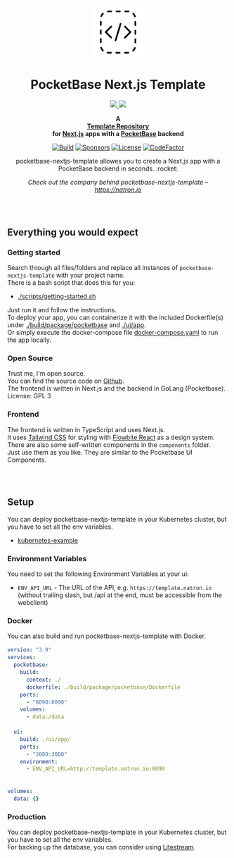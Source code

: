 <p align="center">
    <a href="https://github.com/natrongmbh/pocketbase-nextjs-template">
        <img height="120px" src="./assets/pocketbase-nextjs-template-logo.png" />
    </a>
    <h1 align="center">
        PocketBase Next.js Template
    </h1>
    <p align="center">
    <a href="https://pocketbase.io/">
        <img height="60px" src="https://pocketbase.io/images/logo.svg" />
    </a>
    <a href="https://nextjs.org/">
        <img height="60px" src="https://assets.vercel.com/image/upload/v1662130559/nextjs/Icon_light_background.png" />
    </a>
    </p>
</p>

<p align="center">
  <strong>
    A <br />
    <a href="https://github.com/natrongmbh/pocketbase-nextjs-template">Template Repository</a>
    <br />
    for <a href="https://nextjs.org">Next.js</a> apps with a <a href="https://pocketbase.io">PocketBase</a> backend
  </strong>
</p>

<p align="center">
  <a href="https://github.com/natrongmbh/pocketbase-nextjs-template/issues"><img
    src="https://img.shields.io/github/issues/natrongmbh/pocketbase-nextjs-template"
    alt="Build"
  /></a>
  <a href="https://github.com/sponsors/janlauber"><img
    src="https://img.shields.io/github/sponsors/janlauber"
    alt="Sponsors"
  /></a>
  <a href="https://github.com/natrongmbh/pocketbase-nextjs-template"><img
    src="https://img.shields.io/github/license/natrongmbh/pocketbase-nextjs-template"
    alt="License"
  /></a>
  <a href="https://www.codefactor.io/repository/github/natrongmbh/pocketbase-nextjs-template"><img
    src="https://www.codefactor.io/repository/github/natrongmbh/pocketbase-nextjs-template/badge"
    alt="CodeFactor"
  /></a>
</p>

<p align="center">
  pocketbase-nextjs-template allowes you to create a Next.js app with a PocketBase backend in seconds. :rocket:
</p>

<p align="center">
  <em>
    Check out the company behind pocketbase-nextjs-template –
    <a
      href="https://natron.io/"
    >https://natron.io</a>
  </em>
</p>

<h2></h2>
<p>&nbsp;</p>

## Everything you would expect

### Getting started

Search through all files/folders and replace all instances of `pocketbase-nextjs-template` with your project name.  
There is a bash script that does this for you:
- [./scripts/getting-started.sh](./scripts/getting-started.sh)

Just run it and follow the instructions.  
To deploy your app, you can containerize it with the included Dockerfile(s) under [./build/package/pocketbase](./build/package/pocketbase) and [./ui/app](./ui/app/).  
Or simply execute the docker-compose file [docker-compose.yaml](docker-compose.yaml) to run the app locally.  

### Open Source

Trust me, I'm open source.  
You can find the source code on [Github](https://github.com/natrongmbh/pocketbase-nextjs-template).  
The frontend is written in Next.js and the backend in GoLang (Pocketbase).  
License: GPL 3

### Frontend

The frontend is written in TypeScript and uses Next.js.  
It uses [Tailwind CSS](https://tailwindcss.com/) for styling with [Flowbite React](https://flowbite-react.com) as a design system.  
There are also some self-written components in the `components` folder.  
Just use them as you like. They are similar to the Pocketbase UI Components.

<h2></h2>
<p>&nbsp;</p>

## Setup

You can deploy pocketbase-nextjs-template in your Kubernetes cluster, but you have to set all the env variables.

- [kubernetes-example](/deployments/kubernetes)

### Environment Variables

You need to set the following Environment Variables at your ui:

- `ENV_API_URL` - The URL of the API, e.g. `https://template.natron.io` (without trailing slash, but /api at the end, must be accessible from the webclient)

### Docker

You can also build and run pocketbase-nextjs-template with Docker.

```yaml
version: "3.9"
services:
  pocketbase:
    build:
      context: ./
      dockerfile: ./build/package/pocketbase/Dockerfile
    ports:
      - "8090:8090"
    volumes:
      - data:/data

  ui:
    build: ./ui/app/
    ports:
      - "3000:3000"
    environment:
      - ENV_API_URL=http://template.natron.io:8090


volumes:
  data: {}

```

### Production

You can deploy pocketbase-nextjs-template in your Kubernetes cluster, but you have to set all the env variables.  
For backing up the database, you can consider using [Litestream](https://litestream.io).
